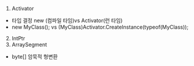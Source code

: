 1. Activator
- 타입 결정 new (컴파일 타임)vs Activator(런 타임)
- new MyClass(); vs (MyClass)Activator.CreateInstance(typeof(MyClass));
2. IntPtr
3. ArraySegment<byte>
- byte[] 암묵적 형변환